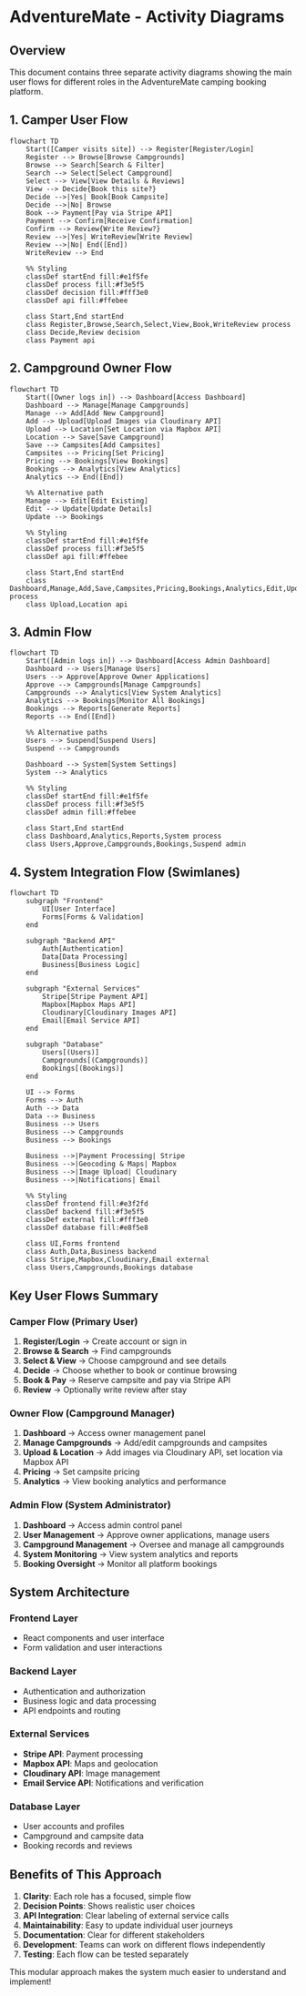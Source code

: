 # AdventureMate - Activity Diagrams

## Overview

This document contains three separate activity diagrams showing the main user flows for different roles in the AdventureMate camping booking platform.

## 1. Camper User Flow

```mermaid
flowchart TD
    Start([Camper visits site]) --> Register[Register/Login]
    Register --> Browse[Browse Campgrounds]
    Browse --> Search[Search & Filter]
    Search --> Select[Select Campground]
    Select --> View[View Details & Reviews]
    View --> Decide{Book this site?}
    Decide -->|Yes| Book[Book Campsite]
    Decide -->|No| Browse
    Book --> Payment[Pay via Stripe API]
    Payment --> Confirm[Receive Confirmation]
    Confirm --> Review{Write Review?}
    Review -->|Yes| WriteReview[Write Review]
    Review -->|No| End([End])
    WriteReview --> End

    %% Styling
    classDef startEnd fill:#e1f5fe
    classDef process fill:#f3e5f5
    classDef decision fill:#fff3e0
    classDef api fill:#ffebee

    class Start,End startEnd
    class Register,Browse,Search,Select,View,Book,WriteReview process
    class Decide,Review decision
    class Payment api
```

## 2. Campground Owner Flow

```mermaid
flowchart TD
    Start([Owner logs in]) --> Dashboard[Access Dashboard]
    Dashboard --> Manage[Manage Campgrounds]
    Manage --> Add[Add New Campground]
    Add --> Upload[Upload Images via Cloudinary API]
    Upload --> Location[Set Location via Mapbox API]
    Location --> Save[Save Campground]
    Save --> Campsites[Add Campsites]
    Campsites --> Pricing[Set Pricing]
    Pricing --> Bookings[View Bookings]
    Bookings --> Analytics[View Analytics]
    Analytics --> End([End])

    %% Alternative path
    Manage --> Edit[Edit Existing]
    Edit --> Update[Update Details]
    Update --> Bookings

    %% Styling
    classDef startEnd fill:#e1f5fe
    classDef process fill:#f3e5f5
    classDef api fill:#ffebee

    class Start,End startEnd
    class Dashboard,Manage,Add,Save,Campsites,Pricing,Bookings,Analytics,Edit,Update process
    class Upload,Location api
```

## 3. Admin Flow

```mermaid
flowchart TD
    Start([Admin logs in]) --> Dashboard[Access Admin Dashboard]
    Dashboard --> Users[Manage Users]
    Users --> Approve[Approve Owner Applications]
    Approve --> Campgrounds[Manage Campgrounds]
    Campgrounds --> Analytics[View System Analytics]
    Analytics --> Bookings[Monitor All Bookings]
    Bookings --> Reports[Generate Reports]
    Reports --> End([End])

    %% Alternative paths
    Users --> Suspend[Suspend Users]
    Suspend --> Campgrounds

    Dashboard --> System[System Settings]
    System --> Analytics

    %% Styling
    classDef startEnd fill:#e1f5fe
    classDef process fill:#f3e5f5
    classDef admin fill:#ffebee

    class Start,End startEnd
    class Dashboard,Analytics,Reports,System process
    class Users,Approve,Campgrounds,Bookings,Suspend admin
```

## 4. System Integration Flow (Swimlanes)

```mermaid
flowchart TD
    subgraph "Frontend"
        UI[User Interface]
        Forms[Forms & Validation]
    end

    subgraph "Backend API"
        Auth[Authentication]
        Data[Data Processing]
        Business[Business Logic]
    end

    subgraph "External Services"
        Stripe[Stripe Payment API]
        Mapbox[Mapbox Maps API]
        Cloudinary[Cloudinary Images API]
        Email[Email Service API]
    end

    subgraph "Database"
        Users[(Users)]
        Campgrounds[(Campgrounds)]
        Bookings[(Bookings)]
    end

    UI --> Forms
    Forms --> Auth
    Auth --> Data
    Data --> Business
    Business --> Users
    Business --> Campgrounds
    Business --> Bookings

    Business -->|Payment Processing| Stripe
    Business -->|Geocoding & Maps| Mapbox
    Business -->|Image Upload| Cloudinary
    Business -->|Notifications| Email

    %% Styling
    classDef frontend fill:#e3f2fd
    classDef backend fill:#f3e5f5
    classDef external fill:#fff3e0
    classDef database fill:#e8f5e8

    class UI,Forms frontend
    class Auth,Data,Business backend
    class Stripe,Mapbox,Cloudinary,Email external
    class Users,Campgrounds,Bookings database
```

## Key User Flows Summary

### **Camper Flow** (Primary User)

1. **Register/Login** → Create account or sign in
2. **Browse & Search** → Find campgrounds
3. **Select & View** → Choose campground and see details
4. **Decide** → Choose whether to book or continue browsing
5. **Book & Pay** → Reserve campsite and pay via Stripe API
6. **Review** → Optionally write review after stay

### **Owner Flow** (Campground Manager)

1. **Dashboard** → Access owner management panel
2. **Manage Campgrounds** → Add/edit campgrounds and campsites
3. **Upload & Location** → Add images via Cloudinary API, set location via Mapbox API
4. **Pricing** → Set campsite pricing
5. **Analytics** → View booking analytics and performance

### **Admin Flow** (System Administrator)

1. **Dashboard** → Access admin control panel
2. **User Management** → Approve owner applications, manage users
3. **Campground Management** → Oversee and manage all campgrounds
4. **System Monitoring** → View system analytics and reports
5. **Booking Oversight** → Monitor all platform bookings

## System Architecture

### **Frontend Layer**

- React components and user interface
- Form validation and user interactions

### **Backend Layer**

- Authentication and authorization
- Business logic and data processing
- API endpoints and routing

### **External Services**

- **Stripe API**: Payment processing
- **Mapbox API**: Maps and geolocation
- **Cloudinary API**: Image management
- **Email Service API**: Notifications and verification

### **Database Layer**

- User accounts and profiles
- Campground and campsite data
- Booking records and reviews

## Benefits of This Approach

1. **Clarity**: Each role has a focused, simple flow
2. **Decision Points**: Shows realistic user choices
3. **API Integration**: Clear labeling of external service calls
4. **Maintainability**: Easy to update individual user journeys
5. **Documentation**: Clear for different stakeholders
6. **Development**: Teams can work on different flows independently
7. **Testing**: Each flow can be tested separately

This modular approach makes the system much easier to understand and implement!
